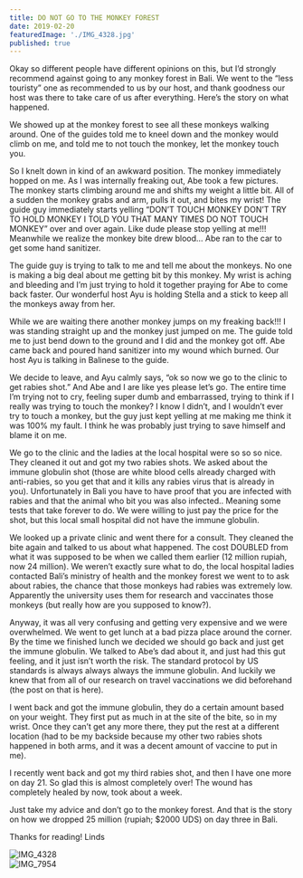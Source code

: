 ```yaml
---
title: DO NOT GO TO THE MONKEY FOREST
date: 2019-02-20
featuredImage: './IMG_4328.jpg'
published: true
---
```


Okay so different people have different opinions on this, but I’d strongly recommend against going to any monkey forest in Bali. We went to the “less touristy” one as recommended to us by our host, and thank goodness our host was there to take care of us after everything. Here’s the story on what happened.

We showed up at the monkey forest to see all these monkeys walking around. One of the guides told me to kneel down and the monkey would climb on me, and told me to not touch the monkey, let the monkey touch you. 

So I knelt down in kind of an awkward position. The monkey immediately hopped on me. As I was internally freaking out, Abe took a few pictures. The monkey starts climbing around me and shifts my weight a little bit. All of a sudden the monkey grabs and arm, pulls it out, and bites my wrist! The guide guy immediately starts yelling “DON’T TOUCH MONKEY DON’T TRY TO HOLD MONKEY I TOLD YOU THAT MANY TIMES DO NOT TOUCH MONKEY” over and over again. Like dude please stop yelling at me!!! Meanwhile we realize the monkey bite drew blood… Abe ran to the car to get some hand sanitizer. 

The guide guy is trying to talk to me and tell me about the monkeys. No one is making a big deal about me getting bit by this monkey. My wrist is aching and bleeding and I’m just trying to hold it together praying for Abe to come back faster. Our wonderful host Ayu is holding Stella and a stick to keep all the monkeys away from her. 

While we are waiting there another monkey jumps on my freaking back!!! I was standing straight up and the monkey just jumped on me. The guide told me to just bend down to the ground and I did and the monkey got off. Abe came back and poured hand sanitizer into my wound which burned. Our host Ayu is talking in Balinese to the guide. 

We decide to leave, and Ayu calmly says, “ok so now we go to the clinic to get rabies shot.” And Abe and I are like yes please let’s go. The entire time I’m trying not to cry, feeling super dumb and embarrassed, trying to think if I really was trying to touch the monkey? I know I didn’t, and I wouldn’t ever try to touch a monkey, but the guy just kept yelling at me making me think it was 100% my fault. I think he was probably just trying to save himself and blame it on me. 

We go to the clinic and the ladies at the local hospital were so so so nice. They cleaned it out and got my two rabies shots. We asked about the immune globulin shot (those are white blood cells already charged with anti-rabies, so you get that and it kills any rabies virus that is already in you). Unfortunately in Bali you have to have proof that you are infected with rabies and that the animal who bit you was also infected.. Meaning some tests that take forever to do. We were willing to just pay the price for the shot, but this local small hospital did not have the immune globulin. 

We looked up a private clinic and went there for a consult. They cleaned the bite again and talked to us about what happened. The cost DOUBLED from what it was supposed to be when we called them earlier (12 million rupiah, now 24 million). We weren’t exactly sure what to do, the local hospital ladies contacted Bali’s ministry of health and the monkey forest we went to to ask about rabies, the chance that those monkeys had rabies was extremely low. Apparently the university uses them for research and vaccinates those monkeys (but really how are you supposed to know?). 

Anyway, it was all very confusing and getting very expensive and we were overwhelmed. We went to get lunch at a bad pizza place around the corner. By the time we finished lunch we decided we should go back and just get the immune globulin. We talked to Abe’s dad about it, and just had this gut feeling, and it just isn’t worth the risk. The standard protocol by US standards is always always always the immune globulin. And luckily we knew that from all of our research on travel vaccinations we did beforehand (the post on that is here).  

I went back and got the immune globulin, they do a certain amount based on your weight. They first put as much in at the site of the bite, so in my wrist. Once they can’t get any more there, they put the rest at a different location (had to be my backside because my other two rabies shots happened in both arms, and it was a decent amount of vaccine to put in me).

I recently went back and got my third rabies shot, and then I have one more on day 21. So glad this is almost completely over! The wound has completely healed by now, took about a week. 

Just take my advice and don’t go to the monkey forest. And that is the story on how we dropped 25 million (rupiah; $2000 UDS) on day three in Bali. 

Thanks for reading!
Linds

![IMG_4328](/IMG_4328.jpg)
<br />
![IMG_7954](/IMG_7954.jpg)
<br />
